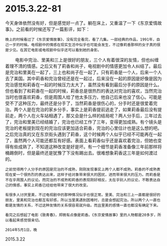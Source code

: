 2015.3.22-81
=============
今天身体依然没有好，但是感觉好一点了。躺在床上，又重温了一下《东京爱情故事》。之前看的时候还写了一篇影评，如下：

	晚上的时候看过了《东京爱情故事》，没有完全看完，看了几集。一部经典的作品，1991年，自己一岁的时候。电视剧中的情感在现实生活中似乎也可能会发生，不过像莉香那样的女子真的很是少见。在其它电影或电视剧中似乎还可以看到她的身影。 
　　 
	电影中完治、里美和三上是很好的朋友，三个人有着很深的友情，但也纠缠着理不清的情感。之后又有了莉香和尚子，电视剧中的情感更加令人纠结了。最后是完治和里美在一起了，三上也和尚子在一起了。只有莉香是一个人，后来一个人去了美国。其中莉香和完治曾经还是在一起过，后来没在一起的原因是好像是因为完治感觉和莉香在一起的时候压力太大了，虽然没有看到最后分手的原因是什么。但也看到了和莉香在一起的时候，莉香总是很热烈的表达对完治的喜欢，当然完治当时也很喜欢莉香，但是周围人给了他太多压力，他自己后来也没了信心。可能是受不了这种压力，最终还是分手了，当然莉香是很伤心的，分手时还是很爱着完治。两个人是在完治的家乡分手，事实上是莉香提前逃走了，如果莉香最后没有提前走，两个人在火车站相遇了，那又会是什么样的结局呢？两人分手后，三年过去了，完治和里美已经结婚了，完治也已经工作了三年，变得更加成熟。有个镜头是完治的老板提到现在的完治应该更加适合莉香，完治的心里估计也是这么想的吧。之后完治真的又在东京街头遇到了莉香，这个时候两个人似乎已经不可能再在一起了，虽然两个人可能还都互有好感。表面上看莉香似乎还是喜欢着完治，但她也变得有些成熟了，不知道这种改变是好是坏。有一个细节是莉香准备像三年前那样将桶踢倒时，但是最终还是犹豫了下没有踢出去。很难想象莉香这三年是如何渡过的。 

	之前觉得两个人分手的原因是完治的不成熟，刚刚发现事实上两个人都不成熟。莉香的不成熟表现在爱一个很热烈的表达出来，这样子给对象带来很大的困扰，进而带来很大的压力。而莉香是不在乎周围人的议论。而完治的不成熟和莉香的表现刚好相反，太在乎别人的议论，不敢表达自己的情感，事实上莉香已经给他带来了很大的改变。 

	有很多人讨厌里美，不过电视剧中的那种情况似乎也很正常。里美、完治和三上一直都是很好的朋友，里美和完治也都互有好感，所以当里美遇到困难时，总是会想起完治。所以两个人一直也都是友情的关系，不过这种友情的关系很容易就升级。而且里美的感情一直也都没有确定下来。 

	看完之后想起了电影《致青春》，郑微有点像是莉香。《东京爱情故事》里的人物都是20多岁，所以看起来感觉很亲切。 

	2014年5月1日，晚

2015.3.22